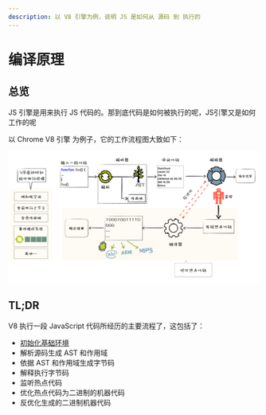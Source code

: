 ```yaml
---
description: 以 V8 引擎为例，说明 JS 是如何从 源码 到 执行的
---
```


# 编译原理

## 总览

JS 引擎是用来执行 JS 代码的。那到底代码是如何被执行的呢，JS引擎又是如何工作的呢

以 Chrome V8 引擎 为例子，它的工作流程图大致如下：

![V8&#x5F15;&#x64CE;&#x5DE5;&#x4F5C;&#x6D41;&#x7A0B;](../../.gitbook/assets/v8-gong-zuo-liu-cheng.jpg)

## TL;DR

V8 执行一段 JavaScript 代码所经历的主要流程了，这包括了：

* [初始化基础环境](chu-shi-hua-ji-chu-huan-jing.md)
* 解析源码生成 AST 和作用域
* 依据 AST 和作用域生成字节码
* 解释执行字节码
* 监听热点代码
* 优化热点代码为二进制的机器代码
* 反优化生成的二进制机器代码



